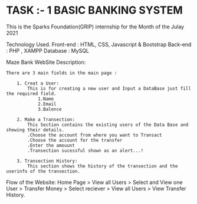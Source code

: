 # TASK :- 1 BASIC BANKING SYSTEM 
This is the Sparks Foundation(GRIP) internship for the Month of the Julay 2021

Technology Used.
    Front-end : HTML, CSS, Javascript & Bootstrap 
    Back-end : PHP , XAMPP
    Database : MySQL   

Maze Bank WebSite Description:

    There are 3 main fields in the main page :
    
        1. Creat a User:
            This is for creating a new user and Input a DataBase just fill the required field.
                1.Name
                2.Email
                3.Balence

        2. Make a Transection:
            This Section contains the existing users of the Data Base and showing their details.
            .Choose the account from where you want to Transact
            .Choose the account for the transfer
            .Enter the amouunt 
            .Transection sucessful shown as an alert...!

        3. Transection History:
            This section shows the history of the transection and the userinfo of the transection. 
    

Flow of the Website: Home Page > View all Users > Select and View one User > Transfer Money > Select reciever > View all Users > View Transfer History.
